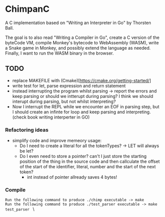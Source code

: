 # ChimpanC
A C implementation based on "Writing an Interpreter in Go" by Thorsten Ball.

The goal is to also read "Writing a Compiler in Go", create a C version of the byteCode VM, compile Monkey's bytecode to WebAssembly (WASM), write a Snake game in Monkey, and possibly extend the language as needed. Finally, I want to run the WASM binary in the browser.

## TODO

- replace MAKEFILE with (Cmake)[https://cmake.org/getting-started/]
- write test for let, parse expression and return statement
- instead interrupting the program whilst parsing -> report the errors and keep parsing or should we intterupt during parsing? I think we should interupt during parsing, but not whilst interpreting?
- Now I interrupt the REPL while we encounter an EOF in parsing step, but I should create an infinte for loop and keep parsing and interpreting. (check book writing interperter in GO)

### Refactoring ideas
- simplify code and improve memeory usage:
    - Do I need to create a literal for all the tokenTypes? -> LET will always be let?
    - Do I even need to store a pointer? can't I just store the starting position of the thing in the source code and then callculate the offset of the start of the identifier, literal, number and the start of the next token?
        - int instead of pointer allready saves 4 bytes!

### Compile
```Run the following command to produce ./chimp executable -> make ``` \
```Run the following command to produce ./test_parser executable -> make test_parser ``` \
